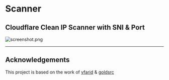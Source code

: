# Scanner
## Cloudflare Clean IP Scanner with SNI & Port

![screenshot.png](screenshot.png)

---
## Acknowledgements

This project is based on the work of [vfarid](https://github.com/vfarid/cf-ip-scanner) & [goldsrc](https://github.com/goldsrc/cloudflare-scanner)
